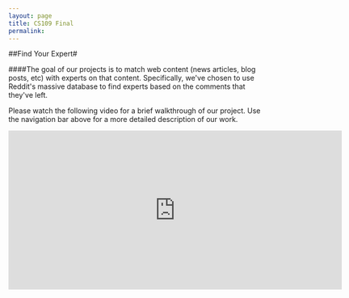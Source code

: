 ```yaml
---
layout: page
title: CS109 Final
permalink: 
---
```


##Find Your Expert#

####The goal of our projects is to match web content (news articles, blog posts, etc) with experts on that content. Specifically, we've chosen to use Reddit's massive database to find experts based on the comments that they've left.

Please watch the following video for a brief walkthrough of our project. Use the navigation bar above for a more detailed description of our work.

<iframe width="660" height="315" src="https://www.youtube.com/embed/epVkicYZzH8" frameborder="0" allowfullscreen></iframe>
